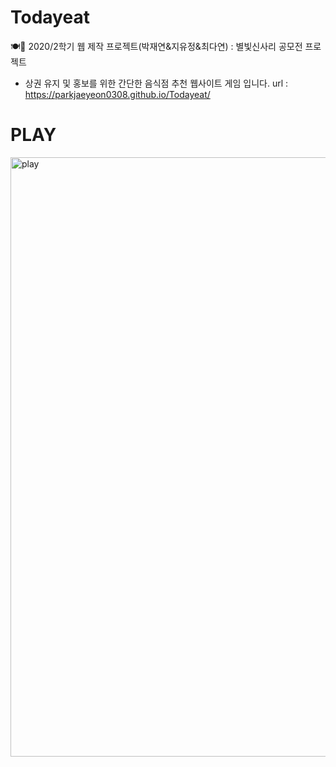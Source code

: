 # Todayeat
🍽🎊 2020/2학기 웹 제작 프로젝트(박재연&amp;지유정&amp;최다연) : 별빛신사리 공모전 프로젝트
- 상권 유지 및 홍보를 위한 간단한 음식점 추천 웹사이트 게임 입니다.
url : https://parkjaeyeon0308.github.io/Todayeat/

# PLAY
<img width="959" alt="play" src="https://user-images.githubusercontent.com/62472505/105805285-06226900-5fe5-11eb-8a7d-4b320b977244.PNG">
